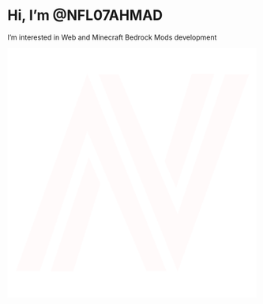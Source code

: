 # Hi, I’m @NFL07AHMAD
I’m interested in Web and Minecraft Bedrock Mods development

![My Logo](my-logo.svg)
